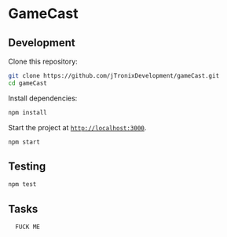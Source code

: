 # GameCast

## Development

Clone this repository:

```sh
git clone https://github.com/jTronixDevelopment/gameCast.git
cd gameCast
```

Install dependencies:

```sh
npm install
```

Start the project at [`http://localhost:3000`](http://localhost:3000).

```sh
npm start
```

## Testing

```sh
npm test
```

## Tasks

```sh
  FUCK ME
```
